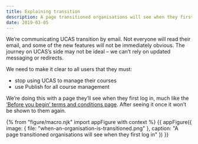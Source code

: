 ```yaml
---
title: Explaining transition
description: A page transitioned organisations will see when they first log in.
date: 2019-03-05
---
```

We’re communicating UCAS transition by email. Not everyone will read their email, and some of the new features will not be immediately obvious. The journey on UCAS’s side may not be ideal – we can’t rely on updated messaging or redirects.

We need to make it clear to all users that they must:

* stop using UCAS to manage their courses
* use Publish for all course management

We’re doing this with a page they’ll see when they first log in, much like the [‘Before you begin’ terms and conditions page](/publish-teacher-training-courses/terms-agreement). After seeing it once it won’t be shown to them again.

{% from "figure/macro.njk" import appFigure with context %}
{{ appFigure({
  image: {
    file: "when-an-organisation-is-transitioned.png"
  },
  caption: "A page transitioned organisations will see when they first log in"
}) }}
